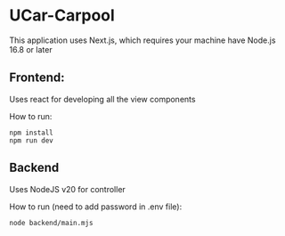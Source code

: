 # UCar-Carpool

This application uses Next.js, which requires your machine have Node.js 16.8 or later

## Frontend:
Uses react for developing all the view components

How to run:
```
npm install
npm run dev
```

## Backend
Uses NodeJS v20 for controller

How to run (need to add password in .env file):
```
node backend/main.mjs
```